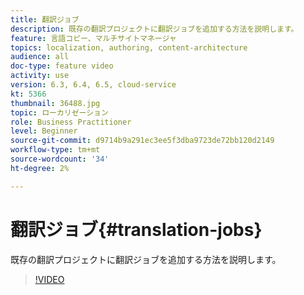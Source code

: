 ```yaml
---
title: 翻訳ジョブ
description: 既存の翻訳プロジェクトに翻訳ジョブを追加する方法を説明します。
feature: 言語コピー、マルチサイトマネージャ
topics: localization, authoring, content-architecture
audience: all
doc-type: feature video
activity: use
version: 6.3, 6.4, 6.5, cloud-service
kt: 5366
thumbnail: 36488.jpg
topic: ローカリゼーション
role: Business Practitioner
level: Beginner
source-git-commit: d9714b9a291ec3ee5f3dba9723de72bb120d2149
workflow-type: tm+mt
source-wordcount: '34'
ht-degree: 2%

---
```



# 翻訳ジョブ{#translation-jobs}

既存の翻訳プロジェクトに翻訳ジョブを追加する方法を説明します。

>[!VIDEO](https://video.tv.adobe.com/v/36488?quality=12&learn=on)
